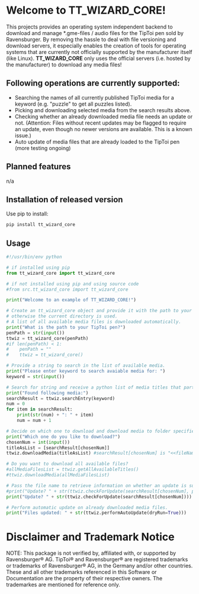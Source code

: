 ﻿# Welcome to TT_WIZARD_CORE!

This projects provides an operating system independent backend to download and manage *.gme-files / audio files for the TipToi pen sold by Ravensburger. By removing the hassle to deal with file versioning and download servers, it especially enables the creation of tools for operating systems that are currently not officially supported by the manufacturer itself (like Linux). **TT_WIZARD_CORE** only uses the official servers (i.e. hosted by the manufacturer) to download any media files! 

## Following operations are currently supported:
- Searching the names of all currently published TipToi media for a keyword (e.g. "puzzle" to get all puzzles listed).
- Picking and downloading selected media from the search results above.
- Checking whether an already downloaded media file needs an update or not. (Attention: Files without recent updates may be flagged to require an update, even though no newer versions are available. This is a known issue.) 
- Auto update of media files that are already loaded to the TipToi pen (more testing ongoing)

## Planned features
n/a

## Installation of released version

Use pip to install:

```python
pip install tt_wizard_core
```
 
## Usage

```python
#!/usr/bin/env python

# if installed using pip
from tt_wizard_core import tt_wizard_core

# if not installed using pip and using source code
#from src.tt_wizard_core import tt_wizard_core

print("Welcome to an example of TT_WIZARD_CORE!")

# Create an tt_wizard_core object and provide it with the path to your pen,
# otherwise the current directory is used.
# A list of all available media files is downloaded automatically.
print("What is the path to your TipToi pen?")
penPath = str(input())
ttwiz = tt_wizard_core(penPath)
#if len(penPath) < 1:
#    penPath = ""
#    ttwiz = tt_wizard_core()

# Provide a string to search in the list of available media. 
print("Please enter keyword to search avaiable media for: ")
keyword = str(input())

# Search for string and receive a python list of media titles that partially match.
print("Found following media:")
searchResult = ttwiz.searchEntry(keyword)
num = 0
for item in searchResult:
    print(str(num) + ": " + item)
    num = num + 1

# Decide on which one to download and download media to folder specified in first step.
print("Which one do you like to download?")
chosenNum = int(input())
titleAsList = [searchResult[chosenNum]]
ttwiz.downloadMedia(titleAsList) #searchResult[chosenNum] is "<<fileName>>.gme"

# Do you want to download all available files?
#allMediaFilesList = ttwiz.getAllAvailableTitles()
#ttwiz.downloadMedia(allMediaFilesList)

# Pass the file name to retrieve information on whether an update is suggested or not.
#print("Update? " + str(ttwiz.checkForUpdate(searchResult[chosenNum], penPath))) # when >>penPath<< is different from the one configured in the constructor
print("Update? " + str(ttwiz.checkForUpdate(searchResult[chosenNum])))

# Perform automatic update on already downloaded media files.
print("Files updated: " + str(ttwiz.performAutoUpdate(dryRun=True)))
```

# Disclaimer and Trademark Notice

NOTE: This package is not verified by, affiliated with, or supported by Ravensburger® AG. TipToi® and Ravensburger® are registered trademarks or trademarks of Ravensburger® AG, in the Germany and/or other countries. These and all other trademarks referenced in this Software or Documentation are the property of their respective owners. The trademarkes are mentioned for reference only.